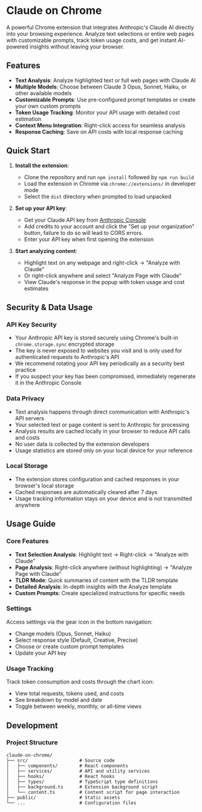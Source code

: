 # Claude on Chrome

A powerful Chrome extension that integrates Anthropic's Claude AI directly into your browsing experience. Analyze text selections or entire web pages with customizable prompts, track token usage costs, and get instant AI-powered insights without leaving your browser.

## Features

- **Text Analysis**: Analyze highlighted text or full web pages with Claude AI
- **Multiple Models**: Choose between Claude 3 Opus, Sonnet, Haiku, or other available models
- **Customizable Prompts**: Use pre-configured prompt templates or create your own custom prompts
- **Token Usage Tracking**: Monitor your API usage with detailed cost estimation
- **Context Menu Integration**: Right-click access for seamless analysis 
- **Response Caching**: Save on API costs with local response caching

## Quick Start

1. **Install the extension**:
   - Clone the repository and run `npm install` followed by `npm run build`
   - Load the extension in Chrome via `chrome://extensions/` in developer mode
   - Select the `dist` directory when prompted to load unpacked

2. **Set up your API key**:
   - Get your Claude API key from [Anthropic Console](https://console.anthropic.com/)
   - Add credits to your account and click the "Set up your organization" button, failure to do so will lead to CORS errors.
   - Enter your API key when first opening the extension
   
3. **Start analyzing content**:
   - Highlight text on any webpage and right-click → "Analyze with Claude"
   - Or right-click anywhere and select "Analyze Page with Claude"
   - View Claude's response in the popup with token usage and cost estimates

## Security & Data Usage

### API Key Security
- Your Anthropic API key is stored securely using Chrome's built-in `chrome.storage.sync` encrypted storage
- The key is never exposed to websites you visit and is only used for authenticated requests to Anthropic's API
- We recommend rotating your API key periodically as a security best practice
- If you suspect your key has been compromised, immediately regenerate it in the Anthropic Console

### Data Privacy
- Text analysis happens through direct communication with Anthropic's API servers
- Your selected text or page content is sent to Anthropic for processing
- Analysis results are cached locally in your browser to reduce API calls and costs
- No user data is collected by the extension developers
- Usage statistics are stored only on your local device for your reference

### Local Storage
- The extension stores configuration and cached responses in your browser's local storage
- Cached responses are automatically cleared after 7 days
- Usage tracking information stays on your device and is not transmitted anywhere

## Usage Guide

### Core Features

- **Text Selection Analysis**: Highlight text → Right-click → "Analyze with Claude"
- **Page Analysis**: Right-click anywhere (without highlighting) → "Analyze Page with Claude"
- **TLDR Mode**: Quick summaries of content with the TLDR template
- **Detailed Analysis**: In-depth insights with the Analyze template
- **Custom Prompts**: Create specialized instructions for specific needs

### Settings
Access settings via the gear icon in the bottom navigation:
- Change models (Opus, Sonnet, Haiku)
- Select response style (Default, Creative, Precise)
- Choose or create custom prompt templates
- Update your API key

### Usage Tracking
Track token consumption and costs through the chart icon:
- View total requests, tokens used, and costs
- See breakdown by model and date
- Toggle between weekly, monthly, or all-time views

## Development

### Project Structure
```
claude-on-chrome/
├── src/                   # Source code
│   ├── components/        # React components
│   ├── services/          # API and utility services
│   ├── hooks/             # React hooks
│   ├── types/             # TypeScript type definitions
│   ├── background.ts      # Extension background script
│   └── content.ts         # Content script for page interaction
├── public/                # Static assets
└── ...                    # Configuration files
```


